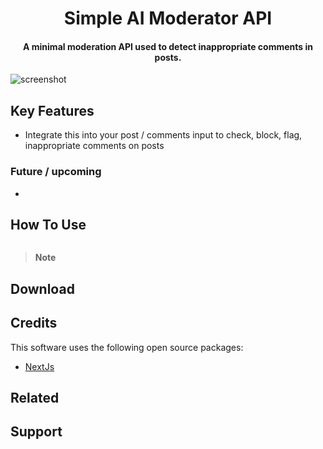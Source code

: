
<h1 align="center">
  Simple AI Moderator API
  <br>
</h1>

<h4 align="center">A minimal moderation API used to detect inappropriate comments in posts.</h4>

![screenshot](https://raw.githubusercontent.com/amitmerchant1990/electron-markdownify/master/app/img/markdownify.gif)

## Key Features

* Integrate this into your post / comments input to check, block, flag, inappropriate comments on posts

### Future / upcoming

* 

## How To Use

```bash

```

> **Note**

## Download

## Credits

This software uses the following open source packages:

- [NextJs](https://nextjs.org/)

## Related

## Support

